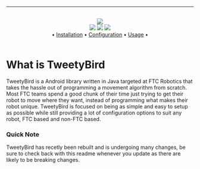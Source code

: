 <hr>

<div align="center">
    <br>
    <img src="https://raw.githubusercontent.com/narlyx/TweetyBird/refs/heads/master/assets/TweetyBird-logo-yellow.png">
    <br>
    <img src="https://img.shields.io/github/stars/narlyx/TweetyBird?color=yellow">
    <img src="https://img.shields.io/github/release/narlyx/TweetyBird?color=yellow">
    <img src="https://img.shields.io/github/commit-activity/t/narlyx/TweetyBird?color=yellow">
    <br>
    •
    <a href="https://github.com/narlyx/TweetyBird/wiki/Installation">Installation</a>
    •
    <a href="https://github.com/narlyx/TweetyBird/wiki/Configuration">Configuration</a>
    •
    <a href="https://github.com/narlyx/TweetyBird/wiki/Usage">Usage</a>
    •
</div>

<br>

# What is TweetyBird
TweetyBird is a Android library written in Java targeted at FTC Robotics that takes the hassle out of programming a movement algorithm from scratch. Most FTC teams spend a good chunk of their time just trying to get their robot to move where they want, instead of programming what makes their robot unique. TweetyBird is focused on being as simple and easy to setup as possible while still providing a lot of configuration options to suit any robot, FTC based and non-FTC based.

### Quick Note
TweetyBird has recetly been rebuilt and is undergoing many changes, be sure to check back with this readme whenever you update as there are likely to be breaking changes.
